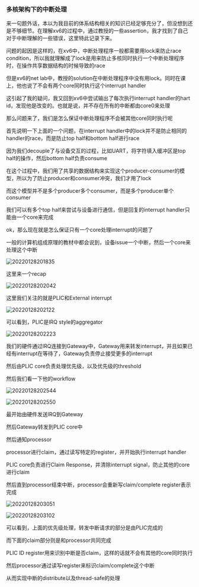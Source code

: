 ### 多核架构下的中断处理

来一句题外话，本以为我目前的体系结构相关的知识已经足够充分了，但没想到还是不够细节。在理解xv6的过程中，通过教授的一些assertion，我才找到了自己对于中断理解的一些错误，这里特此记录下来。

问题的起因是这样的，在xv6中，中断处理程序一般都需要用lock来防止race condition，所以我就理解成了lock是用来防止多核同时执行一个中断处理程序时，在操作共享数据结构的时候导致的race

但是xv6的net lab中，教授的solution在中断处理程序中没有用lock。同时在课上，他也说了不会有两个core同时执行这个interrupt handler

这引起了我的疑问，我又回到xv6中尝试输出了每次执行interrupt handler的hart id，发现他是改变的。也就是说，并不存在所有的中断都由core0来处理

那么问题来了，我们是怎么保证中断处理程序不会被其他core同时执行呢

首先说明一下上面的一个问题，在interrupt handler中的lock并不是防止相同的handler的race，而是防止top half和bottom half进行race

因为我们decouple了与设备交互的过程，比如UART，将字符填入缓冲区是top half的操作，然后bottom half负责consume

在这个过程中，我们用了共享的数据结构来实现这个producer-consumer的模型，所以为了防止producer和consumer冲突，我们才用了lock

而这个模型并不是多个producer多个consumer，而是多个producer单个consumer

我们可以有多个top half来尝试与设备进行通信，但是回复的interrupt handler只能由一个core来完成

ok，那么现在就是怎么保证只有一个core处理interrupt的问题了

一般的计算机组成原理的教材中都会说到，设备issue一个中断，然后一个core来处理这个中断

![20220128201835](https://picsheep.oss-cn-beijing.aliyuncs.com/pic/20220128201835.png)

这里来一个recap

![20220128202042](https://picsheep.oss-cn-beijing.aliyuncs.com/pic/20220128202042.png)

这里我们关注的就是PLIC和External interrupt

![20220128202122](https://picsheep.oss-cn-beijing.aliyuncs.com/pic/20220128202122.png)

可以看到，PLIC是IRQ style的aggregator

![20220128202223](https://picsheep.oss-cn-beijing.aliyuncs.com/pic/20220128202223.png)

我们的硬件通过IRQ连接到Gateway中，Gateway用来转发interrupt，并且如果已经有interrupt在等待了，Gateway负责停止接受更多的interrupt

然后由PLIC core负责处理优先级，以及优先级的threshold

然后我们看一下他的workflow

![20220128202544](https://picsheep.oss-cn-beijing.aliyuncs.com/pic/20220128202544.png)

![20220128202550](https://picsheep.oss-cn-beijing.aliyuncs.com/pic/20220128202550.png)

最开始由硬件发送IRQ到Gateway

然后Gateway转发到PLIC core中

然后通知processor

processor进行claim，通过读写特定的register，并开始执行interrupt handler

PLIC core负责进行Claim Response，并清除interrupt signal，防止其他的core进行claim

然后直到processor结束中断，processor会重新写claim/complete register表示完成

![20220128203051](https://picsheep.oss-cn-beijing.aliyuncs.com/pic/20220128203051.png)

![20220128203102](https://picsheep.oss-cn-beijing.aliyuncs.com/pic/20220128203102.png)

可以看到，上面的优先级处理，转发中断请求的部分是由PLIC完成的

而下面的claim部分则是和processor共同完成

PLIC ID register用来识别中断是否claim，这样的话就不会有其他的core同时执行

然后processor通过读写register来标识claim/complete这个中断

从而实现中断的distribute以及thread-safe的处理